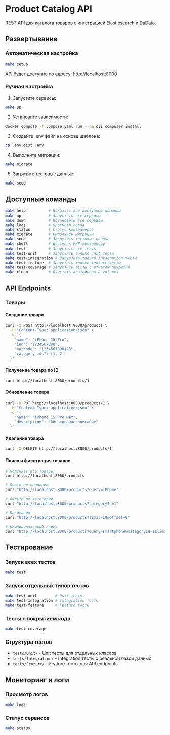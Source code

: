# Product Catalog API

REST API для каталога товаров с интеграцией Elasticsearch и DaData.

## Развертывание

### Автоматическая настройка
```bash
make setup
```
API будет доступно по адресу: http://localhost:8000

### Ручная настройка

1. Запустите сервисы:
```bash
make up
```

2. Установите зависимости:
```bash
docker compose -f compose.yaml run --rm cli composer install
```

3. Создайте .env файл на основе шаблона:
```bash
cp .env.dist .env
```

4. Выполните миграции:
```bash
make migrate
```

5. Загрузите тестовые данные:
```bash
make seed
```

## Доступные команды

```bash
make help          # Показать все доступные команды
make up            # Запустить все сервисы
make down          # Остановить все сервисы
make logs          # Просмотр логов
make status        # Статус контейнеров
make migrate       # Выполнить миграции
make seed          # Загрузить тестовые данные
make shell         # Доступ к PHP контейнеру
make test          # Запустить все тесты
make test-unit     # Запустить только unit тесты
make test-integration # Запустить только integration тесты
make test-feature  # Запустить только feature тесты
make test-coverage # Запустить тесты с отчетом покрытия
make clean         # Очистить контейнеры и volumes
```

## API Endpoints

### Товары

#### Создание товара
```bash
curl -X POST http://localhost:8000/products \
  -H "Content-Type: application/json" \
  -d '{
    "name": "iPhone 15 Pro",
    "inn": "1234567890",
    "barcode": "1234567890123",
    "category_ids": [1, 2]
  }'
```

#### Получение товара по ID
```bash
curl http://localhost:8000/products/1
```

#### Обновление товара
```bash
curl -X PUT http://localhost:8000/products/1 \
  -H "Content-Type: application/json" \
  -d '{
    "name": "iPhone 15 Pro Max",
    "description": "Обновленное описание"
  }'
```

#### Удаление товара
```bash
curl -X DELETE http://localhost:8000/products/1
```

#### Поиск и фильтрация товаров
```bash
# Получить все товары
curl http://localhost:8000/products

# Поиск по названию
curl "http://localhost:8000/products?query=iPhone"

# Фильтр по категории
curl "http://localhost:8000/products?categoryId=1"

# Пагинация
curl "http://localhost:8000/products?limit=10&offset=0"

# Комбинированный поиск
curl "http://localhost:8000/products?query=smartphone&categoryId=1&limit=5&offset=0"
```

## Тестирование

### Запуск всех тестов
```bash
make test
```

### Запуск отдельных типов тестов
```bash
make test-unit        # Unit тесты
make test-integration # Integration тесты
make test-feature     # Feature тесты
```

### Тесты с покрытием кода
```bash
make test-coverage
```

### Структура тестов

- `tests/Unit/` - Unit тесты для отдельных классов
- `tests/Integration/` - Integration тесты с реальной базой данных
- `tests/Feature/` - Feature тесты для API endpoints

## Мониторинг и логи

### Просмотр логов
```bash
make logs
```

### Статус сервисов
```bash
make status
```